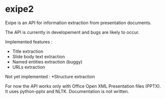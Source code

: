 # exipe2

Exipe is an API for information extraction from presentation documents.

The API is currently in developement and bugs are likely to occur.

Implemented features : 
* Title extraction
* Slide body text extraction
* Named entities extraction (buggy)
* URLs extraction

Not yet implemented :
*Structure extraction

For now the API works only with Office Open XML Presentation files (PPTX). It uses python-pptx and NLTK.
Documentation is not written.
